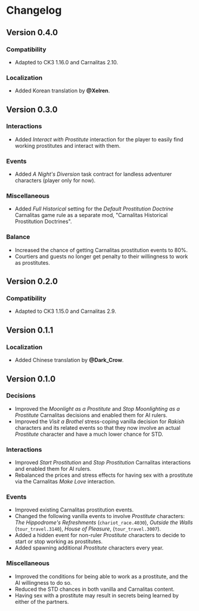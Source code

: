 # Changelog

## Version 0.4.0

### Compatibility

* Adapted to CK3 1.16.0 and Carnalitas 2.10.

### Localization

* Added Korean translation by **@Xelren**.

## Version 0.3.0

### Interactions

* Added *Interact with Prostitute* interaction for the player to easily find working prostitutes and interact with them.

### Events

* Added *A Night's Diversion* task contract for landless adventurer characters (player only for now).

### Miscellaneous

* Added *Full Historical* setting for the *Default Prostitution Doctrine* Carnalitas game rule as a separate mod, "Carnalitas Historical Prostitution Doctrines".

### Balance

* Increased the chance of getting Carnalitas prostitution events to 80%.
* Courtiers and guests no longer get penalty to their willingness to work as prostitutes.

## Version 0.2.0

### Compatibility

* Adapted to CK3 1.15.0 and Carnalitas 2.9.

## Version 0.1.1

### Localization

* Added Chinese translation by **@Dark_Crow**.

## Version 0.1.0

### Decisions

* Improved the *Moonlight as a Prostitute* and *Stop Moonlighting as a Prostitute* Carnalitas decisions and enabled them for AI rulers.
* Improved the *Visit a Brothel* stress-coping vanilla decision for *Rakish* characters and its related events so that they now involve an actual *Prostitute* character and have a much lower chance for STD.

### Interactions

* Improved *Start Prostitution* and *Stop Prostitution* Carnalitas interactions and enabled them for AI rulers.
* Rebalanced the prices and stress effects for having sex with a prostitute via the Carnalitas *Make Love* interaction.

### Events

* Improved existing Carnalitas prostitution events.
* Changed the following vanilla events to involve *Prostitute* characters: *The Hippodrome's Refreshments* (`chariot_race.4030`), *Outside the Walls* (`tour_travel.3140`), *House of Pleasure*, (`tour_travel.3007`).
* Added a hidden event for non-ruler *Prostitute* characters to decide to start or stop working as prostitutes.
* Added spawning additional *Prostitute* characters every year.

### Miscellaneous

* Improved the conditions for being able to work as a prostitute, and the AI willingness to do so.
* Reduced the STD chances in both vanilla and Carnalitas content.
* Having sex with a prostitute may result in secrets being learned by either of the partners.
